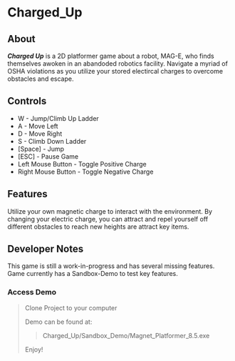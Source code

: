 # Charged_Up

## About
**_Charged Up_** is a 2D platformer game about a robot, MAG-E, who finds themselves awoken in an abandoded robotics facility. Navigate a myriad of OSHA violations as you utilize your stored electircal charges to overcome obstacles and escape. 
## Controls
* W - Jump/Climb Up Ladder<br>
* A - Move Left<br>
* D - Move Right<br>
* S - Climb Down Ladder<br>
* [Space] - Jump <br>
* [ESC] - Pause Game <br>
* Left Mouse Button - Toggle Positive Charge <br>
* Right Mouse Button - Toggle Negative Charge <br>

## Features
Utilize your own magnetic charge to interact with the environment. By changing your electric charge, you can attract and repel yourself off different obstacles to reach new heights are attract key items.

## Developer Notes
This game is still a work-in-progress and has several missing features. Game currently has a Sandbox-Demo to test key features.

### Access Demo
> Clone Project to your computer
>
> Demo can be found at:
>>
>>Charged_Up/Sandbox_Demo/Magnet_Platformer_8.5.exe
>
>Enjoy!

